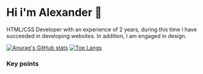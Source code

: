 <!--
**yeeeyoooduck/yeeeyoooduck** is a ✨ _special_ ✨ repository because its `README.md` (this file) appears on your GitHub profile.

Here are some ideas to get you started:

- 🔭 I’m currently working on ...
- 🌱 I’m currently learning ...
- 👯 I’m looking to collaborate on ...
- 🤔 I’m looking for help with ...
- 💬 Ask me about ...
- 📫 How to reach me: ...
- 😄 Pronouns: ...
- ⚡ Fun fact: ...
-->

# Hi i'm Alexander 👋
HTML/CSS Developer with an experience of 2 years, during this time I have succeeded in developing websites. In addition, I am engaged in design.

[![Anurag's GitHub stats](https://github-readme-stats.vercel.app/api?username=yeeeyoooduck)](https://github.com/yeeeyoooduck/github-readme-stats)
[![Top Langs](https://github-readme-stats.vercel.app/api/top-langs/?username=yeeeyoooduck)](https://github.com/yeeeyoooduck/github-readme-stats)

### Key points
